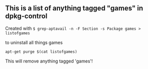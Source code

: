 ## This is a list of anything tagged "games" in dpkg-control

Created with
`$ grep-aptavail -n -F Section -s Package games > listofgames`

to uninstall all things games

`apt-get purge $(cat listofgames)`

This will remove anything tagged 'games'! 
